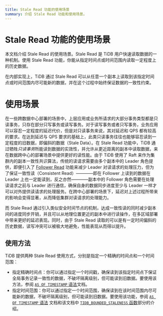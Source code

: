 ```yaml
---
title: Stale Read 功能的使用场景
summary: 介绍 Stale Read 功能和使用场景。
---
```


# Stale Read 功能的使用场景

本文档介绍 Stale Read 的使用场景。Stale Read 是 TiDB 用户快速读取数据的一种机制。使用 Stale Read 功能，你能从指定时间点或时间范围内读取一定程度上的历史数据。

在内部实现上，TiDB 通过 Stale Read 可以从任意一个副本上读取到该指定时间点或时间范围内尽可能新的数据，并在这个过程中始终保证数据的一致性约束。

# 使用场景

在一些跨数据中心部署的场景中，上层应用或业务所请求的大部分事务类型都是只读事务，只存在部分只写事务或读写事务。对于读写事务或者只写事务，业务应用可以容忍一定程度的延迟代价，但是对只读事务来说，其对延迟和 QPS 都有较高的要求。在达到延迟与 QPS 要求的基础上，此类只读事务往往也能够容忍读到一定程度的旧数据，即偏斜的数据（Stale Data）。在 Stale Read 功能中，TiDB 通过牺牲*只读事务*所能读到数据的实效性，并允许从更近距离的副本中读取数据，来在数据跨中心的部署场景中提供更好的读性能。由于 TiDB 使用了 Raft 来作为集群内的副本一致性共识算法，传统的读请求需要由多个副本中的 Leader 角色提供，即便引入了 [Follower Read](/follower-read.md) 功能来减少 Leader 对读请求的处理压力，但为了保证一致性读（Consistent Read）————即在 Follower 上读到的数据在 Leader 上也一定能读到，反之亦然————副本中的 Follower 角色需要在处理读请求之前与 Leader 进行通信，确保自身的数据同步进度至少与 Leader 一样才可以对外提供读请求的处理服务。在跨中心部署的场景下，延迟对上述过程所带来的影响会变得显著，从而降低集群对读请求的处理能力。

而 Stale Read 通过引入类似安全时间节点的机制，达成一致性读的同时减少副本间的进度同步开销，并且可以从地理位置更近的副本中进行读操作，在多区域部署中带来更好的延迟表现。同时，由于 Stale Read 读取的可以是有一定时间偏斜的历史数据，读写冲突可以被极大地避免，性能表现从而得以提升。

## 使用方法

TiDB 提供两种 Stale Read 使用方式，分别是指定一个精确的时间点和一个时间范围：

- 指定精确时间点：你可以通过指定一个时间戳，确保读到该指定时间点下保证全局事务记录一致性的数据，不破坏隔离级别，但可能读到旧数据。要使用该方法，参阅 [`AS OF TIMESTAMP` 语法](/as-of-timestamp.md#语法方式)文档。
- 指定时间范围：你可以通过指定一个时间范围，确保读到在该时间范围内尽可能新的数据，不破坏隔离级别，但可能读到旧数据。要使用该功能，参阅 [`AS OF TIMESTAMP` 语法](/as-of-timestamp.md#语法方式) 文档和该文档中 [`TIDB_BOUNDED_STALENESS` 函数](/as-of-timestamp.md#语法方式)部分的介绍。
